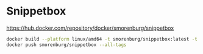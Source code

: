 # Snippetbox

https://hub.docker.com/repository/docker/smorenburg/snippetbox

```bash
docker build --platform linux/amd64 -t smorenburg/snippetbox:latest -t smorenburg/snippetbox:0.0.1 .
docker push smorenburg/snippetbox --all-tags
```